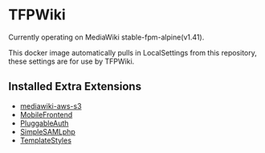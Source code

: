 # TFPWiki
Currently operating on MediaWiki stable-fpm-alpine(v1.41).

This docker image automatically pulls in LocalSettings from this repository, these settings are for use by TFPWiki.

## Installed Extra Extensions
- [mediawiki-aws-s3](https://www.mediawiki.org/wiki/Extension:AWS)
- [MobileFrontend](https://www.mediawiki.org/wiki/Extension:MobileFrontend)
- [PluggableAuth](https://www.mediawiki.org/wiki/Extension:PluggableAuth)
- [SimpleSAMLphp](https://www.mediawiki.org/wiki/Extension:SimpleSAMLphp)
- [TemplateStyles](https://www.mediawiki.org/wiki/Extension:TemplateStyles)
